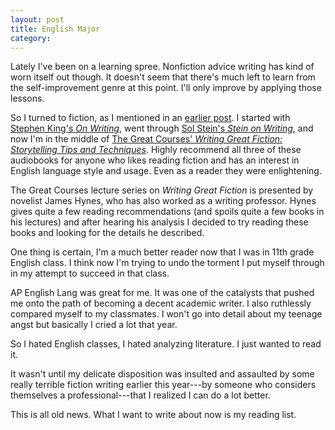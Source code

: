 ```yaml
---
layout: post
title: English Major
category:
---
```


Lately I've been on a learning spree. Nonfiction advice writing has kind of worn itself out though. It doesn't seem that there's much left to learn from the self-improvement genre at this point. I'll only improve by applying those lessons.

So I turned to fiction, as I mentioned in an [earlier post](). I started with [Stephen King's *On Writing*](), went through [Sol Stein's *Stein on Writing*](), and now I'm in the middle of [The Great Courses' *Writing Great Fiction: Storytelling Tips and Techniques*](). Highly recommend all three of these audiobooks for anyone who likes reading fiction and has an interest in English language style and usage. Even as a reader they were enlightening.

The Great Courses lecture series on *Writing Great Fiction* is presented by novelist James Hynes, who has also worked as a writing professor. Hynes gives quite a few reading recommendations (and spoils quite a few books in his lectures) and after hearing his analysis I decided to try reading these books and looking for the details he described.
  
One thing is certain, I'm a much better reader now that I was in 11th grade English class. I think now I'm trying to undo the torment I put myself through in my attempt to succeed in that class.
  
AP English Lang was great for me. It was one of the catalysts that pushed me onto the path of becoming a decent academic writer. I also ruthlessly compared myself to my classmates. I won't go into detail about my teenage angst but basically I cried a lot that year.

So I hated English classes, I hated analyzing literature. I just wanted to read it.

It wasn't until my delicate disposition was insulted and assaulted by some really terrible fiction writing earlier this year---by someone who considers themselves a professional---that I realized I can do a lot better.

This is all old news. What I want to write about now is my reading list.

